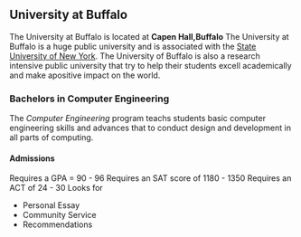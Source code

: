 ## University at Buffalo
The University at Buffalo is located at **Capen Hall,Buffalo**
The University at Buffalo is a huge public university and is associated with the [State University of New York](http://www.buffalo.edu/).
The University of Buffalo is also a research intensive public university that try to help their students excell academically and make apositive impact on the world.
### Bachelors in Computer Engineering
The _Computer Engineering_ program teachs students basic computer engineering skills and advances that to conduct design and development in all parts of computing.
#### Admissions
Requires a GPA = 90 - 96
Requires an SAT score of 1180 - 1350
Requires an ACT of 24 - 30
Looks for
- Personal Essay
- Community Service
- Recommendations
